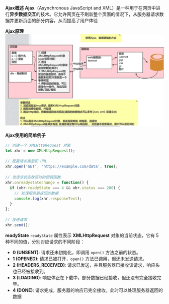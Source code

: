 **Ajax概述**
**Ajax**（Asynchronous JavaScript and XML）是一种用于在网页中进行**异步数据交互**的技术。它允许网页在不刷新整个页面的情况下，从服务器请求数据并更新页面的部分内容，从而提高了用户体验

**Ajax原理**
![](assest/Pasted%20image%2020240910175609.png)

**Ajax使用的简单例子**
```javascript
// 创建一个 XMLHttpRequest 对象
let xhr = new XMLHttpRequest();

// 配置请求类型和 URL
xhr.open('GET', 'https://example.com/data', true);

// 当请求状态改变时的回调函数
xhr.onreadystatechange = function() {
  if (xhr.readyState === 4 && xhr.status === 200) {
    // 处理服务器返回的数据
    console.log(xhr.responseText);
  }
};

// 发送请求
xhr.send();
```
**readyState**
`readyState` 属性表示 **XMLHttpRequest** 对象的当前状态，它有 5 种不同的值，分别对应请求的不同阶段：
- **0 (UNSENT)**: 请求还未初始化，即调用 `open()` 方法之前的状态。
- **1 (OPENED)**: 请求已被打开，`open()` 方法已调用，但还未发送请求。
- **2 (HEADERS_RECEIVED)**: 请求已发送，并且服务器已接收该请求，响应头也已经被接收到。
- **3 (LOADING)**: 响应体正在下载中，部分数据已经接收，但还没有完全接收完毕。
- **4 (DONE)**: 请求完成，服务器的响应已完全接收。此时可以处理服务器返回的数据
